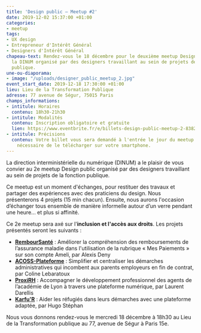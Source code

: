 ```yaml
---
title: 'Design public – Meetup #2'
date: 2019-12-02 15:37:00 +01:00
categories:
- meetup
tags:
- UX design
- Entrepreneur d'Intérêt Général
- Designers d'Intérêt Général
chapeau-text: Rendez-vous le 18 décembre pour le deuxième meetup Design Public de
  la DINUM organisé par des designers travaillant au sein de projets de la fonction
  publique.
une-ou-diaporama:
- image: "/uploads/designer_public_meetup_2.jpg"
event_start_date: 2019-12-18 17:30:00 +01:00
lieu: Lieu de la Transformation Publique
adresse: 77 avenue de Ségur, 75015 Paris
champs_informations:
- intitule: Horaires
  contenu: 18h30-21h30
- intitule: Modalités
  contenu: Inscription obligatoire et gratuite
  lien: https://www.eventbrite.fr/e/billets-design-public-meetup-2-83821453223
- intitule: Précisions
  contenu: Votre billet vous sera demandé à l'entrée le jour du meetup. Il est donc
    nécessaire de le télécharger sur votre smartphone.
---
```


La direction interministérielle du numérique (DINUM) a le plaisir de vous convier au 2e meetup Design public organisé par des designers travaillant au sein de projets de la fonction publique.

Ce meetup est un moment d'échanges, pour restituer des travaux et partager des expériences avec des praticiens du design. Nous présenterons 4 projets (15 min chacun). Ensuite, nous aurons l'occasion d’échanger tous ensemble de manière informelle autour d’un verre pendant une heure... et plus si affinité.

Ce 2e meetup sera axé sur l'**inclusion et l'accès aux droits**. Les projets présentés seront les suivants :

* **[RembourSanté](https://entrepreneur-interet-general.etalab.gouv.fr/defis/2019/remboursante.html)** : Améliorer la compréhension des remboursements de l’assurance maladie dans l'utilisation de la rubrique « Mes Paiements » sur son compte Ameli, par Alexis Deny
* **[ACOSS-Plateforme](https://entrepreneur-interet-general.etalab.gouv.fr/defis/2019/acossplateforme.html)** : Simplifier et centraliser les démarches administratives qui incombent aux parents employeurs en fin de contrat, par Coline Lebaratoux
* **[ProxiRH](https://entrepreneur-interet-general.etalab.gouv.fr/defis/2019/proxi-rh.html)** : Accompagner le développement professionnel des agents de l’académie de Lyon à travers une plateforme numérique, par Laurent Darellis
* **[Karfu'R](https://entrepreneur-interet-general.etalab.gouv.fr/defis/2019/karfur.html)** : Aider les réfugiés dans leurs démarches avec une plateforme adaptée, par Hugo Stéphan


Nous vous donnons rendez-vous le mercredi 18 décembre à 18h30 au Lieu de la Transformation publique au 77, avenue de Ségur à Paris 15e.
